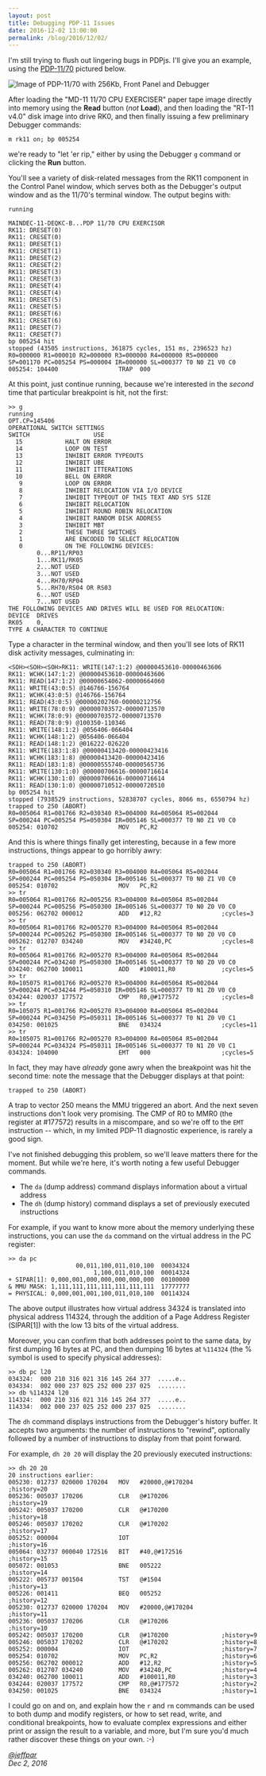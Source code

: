 ```yaml
---
layout: post
title: Debugging PDP-11 Issues
date: 2016-12-02 13:00:00
permalink: /blog/2016/12/02/
---
```


I'm still trying to flush out lingering bugs in PDPjs.  I'll give you an example, using the
[PDP-11/70](http://www.pcjs.org/devices/pdp11/machine/1170/panel/debugger/) pictured below.

![Image of PDP-11/70 with 256Kb, Front Panel and Debugger](/blog/images/pdp-1170-panel-debugger.png)

After loading the "MD-11 11/70 CPU EXERCISER" paper tape image directly into memory using the **Read** button
(*not* **Load**), and then loading the "RT-11 v4.0" disk image into drive RK0, and then finally issuing a few
preliminary Debugger commands:

	m rk11 on; bp 005254

we're ready to "let 'er rip," either by using the Debugger `g` command or clicking the **Run** button.

You'll see a variety of disk-related messages from the RK11 component in the Control Panel window, which serves
both as the Debugger's output window and as the 11/70's terminal window.  The output begins with:

	running
	
	MAINDEC-11-DEQKC-B...PDP 11/70 CPU EXERCISOR
	RK11: DRESET(0)
	RK11: CRESET(0)
	RK11: DRESET(1)
	RK11: CRESET(1)
	RK11: DRESET(2)
	RK11: CRESET(2)
	RK11: DRESET(3)
	RK11: CRESET(3)
	RK11: DRESET(4)
	RK11: CRESET(4)
	RK11: DRESET(5)
	RK11: CRESET(5)
	RK11: DRESET(6)
	RK11: CRESET(6)
	RK11: DRESET(7)
	RK11: CRESET(7)
	bp 005254 hit
	stopped (43505 instructions, 361875 cycles, 151 ms, 2396523 hz)
	R0=000000 R1=000010 R2=000000 R3=000000 R4=000000 R5=000000 
	SP=001170 PC=005254 PS=000004 IR=000000 SL=000377 T0 N0 Z1 V0 C0 
	005254: 104400                 TRAP  000

At this point, just continue running, because we're interested in the *second* time that particular breakpoint is
hit, not the first:

	>> g
	running
	OPT.CP=145406
	OPERATIONAL SWITCH SETTINGS
	SWITCH                  USE
	  15            HALT ON ERROR
	  14            LOOP ON TEST
	  13            INHIBIT ERROR TYPEOUTS
	  12            INHIBIT UBE
	  11            INHIBIT ITTERATIONS
	  10            BELL ON ERROR
	   9            LOOP ON ERROR
	   8            INHIBIT RELOCATION VIA I/O DEVICE
	   7            INHIBIT TYPEOUT OF THIS TEXT AND SYS SIZE
	   6            INHIBIT RELOCATION
	   5            INHIBIT ROUND ROBIN RELOCATION
	   4            INHIBIT RANDOM DISK ADDRESS
	   3            INHIBIT MBT
	   2            THESE THREE SWITCHES
	   1            ARE ENCODED TO SELECT RELOCATION
	   0            ON THE FOLLOWING DEVICES:
			0...RP11/RP03
			1...RK11/RK05
			2...NOT USED
			3...NOT USED
			4...RH70/RP04
			5...RH70/RS04 OR RS03
			6...NOT USED
			7...NOT USED
	THE FOLLOWING DEVICES AND DRIVES WILL BE USED FOR RELOCATION:
	DEVICE  DRIVES
	RK05    0, 
	TYPE A CHARACTER TO CONTINUE

Type a character in the terminal window, and then you'll see lots of RK11 disk activity messages, culminating in:

	<SOH><SOH><SOH>RK11: WRITE(147:1:2) @00000453610-00000463606
	RK11: WCHK(147:1:2) @00000453610-00000463606
	RK11: READ(147:1:2) @00000654062-00000664060
	RK11: WRITE(43:0:5) @146766-156764
	RK11: WCHK(43:0:5) @146766-156764
	RK11: READ(43:0:5) @00000202760-00000212756
	RK11: WRITE(78:0:9) @00000703572-00000713570
	RK11: WCHK(78:0:9) @00000703572-00000713570
	RK11: READ(78:0:9) @100350-110346
	RK11: WRITE(148:1:2) @056406-066404
	RK11: WCHK(148:1:2) @056406-066404
	RK11: READ(148:1:2) @016222-026220
	RK11: WRITE(183:1:8) @00000413420-00000423416
	RK11: WCHK(183:1:8) @00000413420-00000423416
	RK11: READ(183:1:8) @00000555740-00000565736
	RK11: WRITE(130:1:0) @00000706616-00000716614
	RK11: WCHK(130:1:0) @00000706616-00000716614
	RK11: READ(130:1:0) @00000710512-00000720510
	bp 005254 hit
	stopped (7938529 instructions, 52838707 cycles, 8066 ms, 6550794 hz)
	trapped to 250 (ABORT)
	R0=005064 R1=001766 R2=030340 R3=004000 R4=005064 R5=002044 
	SP=000244 PC=005254 PS=050304 IR=005146 SL=000377 T0 N0 Z1 V0 C0 
	005254: 010702                 MOV   PC,R2

And this is where things finally get interesting, because in a few more instructions, things appear to go horribly
awry:

	trapped to 250 (ABORT)
	R0=005064 R1=001766 R2=030340 R3=004000 R4=005064 R5=002044 
	SP=000244 PC=005254 PS=050304 IR=005146 SL=000377 T0 N0 Z1 V0 C0 
	005254: 010702                 MOV   PC,R2
	>> tr
	R0=005064 R1=001766 R2=005256 R3=004000 R4=005064 R5=002044 
	SP=000244 PC=005256 PS=050300 IR=005146 SL=000377 T0 N0 Z0 V0 C0 
	005256: 062702 000012          ADD   #12,R2                 ;cycles=3
	>> tr
	R0=005064 R1=001766 R2=005270 R3=004000 R4=005064 R5=002044 
	SP=000244 PC=005262 PS=050300 IR=005146 SL=000377 T0 N0 Z0 V0 C0 
	005262: 012707 034240          MOV   #34240,PC              ;cycles=8
	>> tr
	R0=005064 R1=001766 R2=005270 R3=004000 R4=005064 R5=002044 
	SP=000244 PC=034240 PS=050300 IR=005146 SL=000377 T0 N0 Z0 V0 C0 
	034240: 062700 100011          ADD   #100011,R0             ;cycles=5
	>> tr
	R0=105075 R1=001766 R2=005270 R3=004000 R4=005064 R5=002044 
	SP=000244 PC=034244 PS=050310 IR=005146 SL=000377 T0 N1 Z0 V0 C0 
	034244: 020037 177572          CMP   R0,@#177572            ;cycles=8
	>> tr
	R0=105075 R1=001766 R2=005270 R3=004000 R4=005064 R5=002044 
	SP=000244 PC=034250 PS=050311 IR=005146 SL=000377 T0 N1 Z0 V0 C1 
	034250: 001025                 BNE   034324                 ;cycles=11
	>> tr
	R0=105075 R1=001766 R2=005270 R3=004000 R4=005064 R5=002044 
	SP=000244 PC=034324 PS=050311 IR=005146 SL=000377 T0 N1 Z0 V0 C1 
	034324: 104000                 EMT   000                    ;cycles=5

In fact, they may have *already* gone awry when the breakpoint was hit the second time: note the message that the
Debugger displays at that point:

	trapped to 250 (ABORT)

A trap to vector 250 means the MMU triggered an abort.  And the next seven instructions don't look very promising.
The CMP of R0 to MMR0 (the register at #177572) results in a miscompare, and so we're off to the `EMT` instruction --
which, in my limited PDP-11 diagnostic experience, is rarely a good sign.

I've not finished debugging this problem, so we'll leave matters there for the moment.  But while we're here, it's
worth noting a few useful Debugger commands.

- The `da` (dump address) command displays information about a virtual address
- The `dh` (dump history) command displays a set of previously executed instructions

For example, if you want to know more about the memory underlying these instructions, you can use the `da` command on
the virtual address in the PC register:

	>> da pc
                       00,011,100,011,010,100  00034324
                            1,100,011,010,100  00014324
    + SIPAR[1]: 0,000,001,000,000,000,000,000  00100000
    & MMU MASK: 1,111,111,111,111,111,111,111  17777777
    = PHYSICAL: 0,000,001,001,100,011,010,100  00114324

The above output illustrates how virtual address 34324 is translated into physical address 114324, through the
addition of a Page Address Register (SIPAR[1]) with the low 13 bits of the virtual address.

Moreover, you can confirm that both addresses point to the same data, by first dumping 16 bytes at PC, and then
dumping 16 bytes at `%114324` (the % symbol is used to specify physical addresses):

	>> db pc l20
	034324:  000 210 316 021 316 145 264 377  .....e..
	034334:  002 000 237 025 252 000 237 025  ........
	>> db %114324 l20
	114324:  000 210 316 021 316 145 264 377  .....e..
	114334:  002 000 237 025 252 000 237 025  ........

The `dh` command displays instructions from the Debugger's history buffer.  It accepts two arguments: the number of
instructions to "rewind", optionally followed by a number of instructions to display from that point forward.

For example, `dh 20 20` will display the 20 previously executed instructions:

	>> dh 20 20
	20 instructions earlier:
    005230: 012737 020000 170204   MOV   #20000,@#170204        ;history=20
    005236: 005037 170206          CLR   @#170206               ;history=19
    005242: 005037 170200          CLR   @#170200               ;history=18
    005246: 005037 170202          CLR   @#170202               ;history=17
    005252: 000004                 IOT                          ;history=16
    005064: 032737 000040 172516   BIT   #40,@#172516           ;history=15
    005072: 001053                 BNE   005222                 ;history=14
    005222: 005737 001504          TST   @#1504                 ;history=13
    005226: 001411                 BEQ   005252                 ;history=12
    005230: 012737 020000 170204   MOV   #20000,@#170204        ;history=11
    005236: 005037 170206          CLR   @#170206               ;history=10
    005242: 005037 170200          CLR   @#170200               ;history=9
    005246: 005037 170202          CLR   @#170202               ;history=8
    005252: 000004                 IOT                          ;history=7
    005254: 010702                 MOV   PC,R2                  ;history=6
    005256: 062702 000012          ADD   #12,R2                 ;history=5
    005262: 012707 034240          MOV   #34240,PC              ;history=4
    034240: 062700 100011          ADD   #100011,R0             ;history=3
    034244: 020037 177572          CMP   R0,@#177572            ;history=2
    034250: 001025                 BNE   034324                 ;history=1

I could go on and on, and explain how the `r` and `rm` commands can be used to both dump and modify registers, or
how to set read, write, and conditional breakpoints, how to evaluate complex expressions and either print or assign
the result to a variable, and more, but I'm sure you'd much rather discover these things on your own.  :-)

*[@jeffpar](https://jeffpar.com)*  
*Dec 2, 2016*
